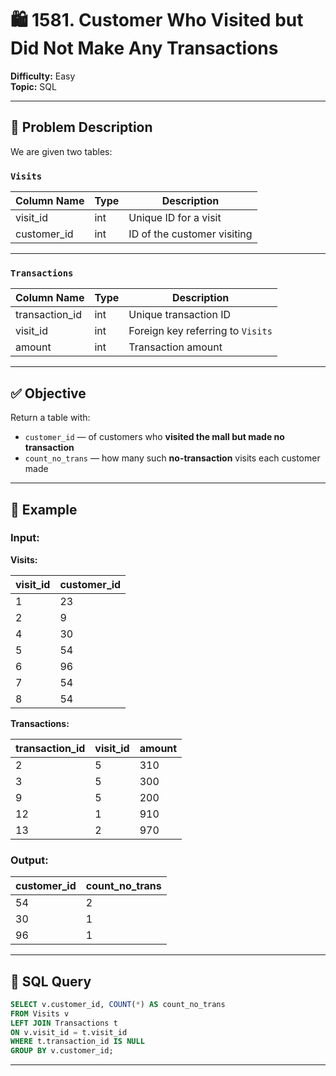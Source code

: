 # 🛍️ 1581. Customer Who Visited but Did Not Make Any Transactions

**Difficulty:** Easy  
**Topic:** SQL    

---

## 🧾 Problem Description

We are given two tables:

### `Visits`

| Column Name | Type | Description                        |
|-------------|------|------------------------------------|
| visit_id    | int  | Unique ID for a visit              |
| customer_id | int  | ID of the customer visiting        |

---

### `Transactions`

| Column Name    | Type | Description                            |
|----------------|------|----------------------------------------|
| transaction_id | int  | Unique transaction ID                  |
| visit_id       | int  | Foreign key referring to `Visits`      |
| amount         | int  | Transaction amount                     |

---

## ✅ Objective

Return a table with:

- `customer_id` — of customers who **visited the mall but made no transaction**
- `count_no_trans` — how many such **no-transaction** visits each customer made

---

## 🧪 Example

### Input:

**Visits:**

| visit_id | customer_id |
|----------|--------------|
| 1        | 23           |
| 2        | 9            |
| 4        | 30           |
| 5        | 54           |
| 6        | 96           |
| 7        | 54           |
| 8        | 54           |

**Transactions:**

| transaction_id | visit_id | amount |
|----------------|----------|--------|
| 2              | 5        | 310    |
| 3              | 5        | 300    |
| 9              | 5        | 200    |
| 12             | 1        | 910    |
| 13             | 2        | 970    |

### Output:

| customer_id | count_no_trans |
|-------------|----------------|
| 54          | 2              |
| 30          | 1              |
| 96          | 1              |

---

## 🧠 SQL Query

```sql
SELECT v.customer_id, COUNT(*) AS count_no_trans
FROM Visits v
LEFT JOIN Transactions t
ON v.visit_id = t.visit_id
WHERE t.transaction_id IS NULL
GROUP BY v.customer_id;
```

---

